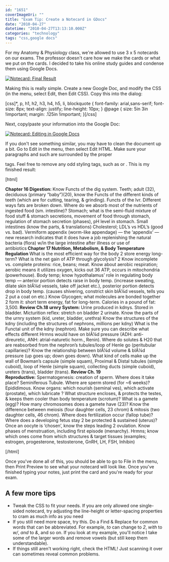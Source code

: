 ```yaml
---
id: "1651"
coverImageUri: ""
title: "Exam Tip: Create a Notecard in GDocs"
date: "2010-04-27"
datetime: "2010-04-27T13:13:10.000Z"
categories: "technology"
tags: "css,google docs"
---
```


For my Anatomy & Physiology class, we're allowed to use 3 x 5 notecards on our exams. The professor doesn't care how we make the cards or what we put on the cards. I decided to take his online study guides and condense them using Google Docs.

[![](http://assets.brandonmartinez.com/brandonmartinez/2010/04/cramming-final-result-575x352.png "Notecard: Final Result")](http://assets.brandonmartinez.com/brandonmartinez/2010/04/cramming-final-result.png)

Making this is really simple. Create a new Google Doc, and modify the CSS (in the menu, select Edit, then Edit CSS). Copy this into the dialog:

\[css\]\*, p, h1, h2, h3, h4, h5, li, blockquote { font-family: arial,sans-serif; font-size: 8px; text-align: justify; line-height: 10px; } @page { size: 5in 3in !important; margin: .125in !important; }\[/css\]

Next, copy/paste your information into the Google Doc:

[![](http://assets.brandonmartinez.com/brandonmartinez/2010/04/cramming-writing-process-575x451.png "Notecard: Editing in Google Docs")](http://assets.brandonmartinez.com/brandonmartinez/2010/04/cramming-writing-process.png)

If you don't see something similar, you may have to clean the document up a bit. Go to Edit in the menu, then select Edit HTML. Make sure your paragraphs and such are surrounded by the proper <p> tags. Feel free to remove any odd styling tags, such as <font> or <span>. This is my finished result:

\[html\]<p><b>Chapter 16 Digestion: </b>Know Functs of the dig system. Teeth; adult (32), deciduous (primary “baby”)(20), know the Functs of the different kinds of teeth (which are for cutting, tearing, &amp; grinding). Functs of the lvr. Different ways fats are broken down. Where do we absorb most of the nutrients of ingested food (sm. intestine)? Stomach; what is the semi-fluid mixture of food stuff &amp; stomach secretions, movement of food through stomach, regulation of stomach secretion (phases), pH level in stomach. Small intestines (know the parts, &amp; translations) Cholesterol; LDL’s vs HDL’s (good vs. bad). Vermiform appendix (worm-like appendage) — the ‘appendix’ — new research indicates that it does have a job replenishing the natural bacteria (flora) w/in the large intestine after illness or use of antibiotics<b>&nbsp;Chapter 17 Nutrition, Metabolism, &amp; Body Temperature Regulation&nbsp;</b>What is the most efficient way for the body 2 store energy long-term? What is the net gain of ATP through glycolysis? 2 Know incomplete vs. complete proteins: rice, beans; meat. Know about aerobic respiration; aerobic means it utilizes oxygen, kicks out 36 ATP, occurs in mitochondria (powerhouse). Body temp; know hypothalamus’ role in regulating body temp — anterior portion detects raise in body temp. (increase sweating, dilate skin blÃ¼d vessels, take off jacket etc.), posterior portion detects drop in body temp. (causes shivering, constrict skin blÃ¼d vessels, tells you 2 put a coat on etc.) Know Glycogen; what molecules are bonded together 2 form it: short term energy, fat for long-term. Calories in a pound of fat: 3,500.&nbsp;<b>Review Ch.18 urnry System:&nbsp;</b>Urine produced in kdnys. Stored in bladder. Micturition reflex: stretch on bladder 2 urinate. Know the parts of the urnry system (kid, ureter, bladder, urethra) Know the structures of the kdny (including the structures of nephrons, millions per kdny) What is the Functal unit of the kdny (nephron). Make sure you can describe what effects different Hrmns would have on blÃ¼d pressure (ADH: anti-direuretic, ANH: atrial-naturetic horm., Renin). Where do solutes &amp; H20 that are reabsorbed from the nephron’s tubules/loop of Henle go (peritubular capillaries)? Know the relationship between blÃ¼d volume &amp; blÃ¼d pressure (up goes up; down goes down). What kind of cells make up the wall of Bowman’s capsule (simple squam), Proximal &amp; Distal tubules (simple cuboid), loop of Henle (simple squam), collecting ducts (simple cuboid), ureters (trans), bladder (trans).&nbsp;<b>Review Ch. 19 Reproductive:</b>&nbsp;Spermatogenesis: creation of sperm. Where does it take place? Seminiferous Tubule. Where are sperm stored (for ~6 weeks)? Epididimous. Know organs: which nourish (seminal ves), which activate (prostate), which lubricate ? What structure encloses, &amp; protects the testes, &amp; keeps them cooler than body temperature (scrotum)? What is a gamete (egg)? How many chromosomes does a gamete have (23)? Know the difference between meiosis (four daughter cells, 23 chrom) &amp; mitosis (two daughter cells, 46 chrom). Where does fertilization occur (fallop tube)? Where does a developing fetus stay 2 be protected &amp; sustained (uterus)? Once an oocyte is ‘chosen’, know the steps leading 2 ovulation. Know phases of menstruation, including first episode (menarchy). Hrmns; know which ones come from which structures &amp; target tissues (examples; estrogen, progesterone, testosterone, GnRH, LH, FSH, Inhibin)</p>\[/html\]

Once you've done all of this, you should be able to go to File in the menu, then Print Preview to see what your notecard will look like. Once you've finished typing your notes, just print the card and you're ready for your exam.

## A few more tips

- Tweak the CSS to fit your needs. If you are only allowed one single-sided notecard, try adjusting the line-height or letter-spacing properties to cram as much info as you need
- If you still need more space, try this. Do a Find & Replace for common words that can be abbreviated. For example, _to_ can change to _2_, _with_ to _w/_, _and_ to _&_, and so on. If you look at my example, you'll notice I take some of the larger words and remove vowels (but still keep them understandable).
- If things still aren't working right, check the HTML! Just scanning it over can sometimes reveal common problems.
